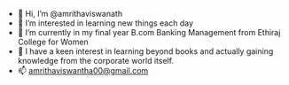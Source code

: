 - 👋 Hi, I’m @amrithaviswanath
- 👀 I’m interested in learning new things each day
- 🌱 I’m currently in my final year B.com Banking Management from Ethiraj College for Women 
- 💞️ I have a keen interest in learning beyond books and actually gaining knowledge from the corporate world itself. 
- 📫 amrithaviswantha00@gmail.com 
